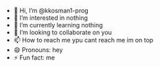 - 👋 Hi, I’m @kkosman1-prog
- 👀 I’m interested in nothing
- 🌱 I’m currently learning nothing
- 💞️ I’m looking to collaborate on you
- 📫 How to reach me ypu cant reach me im on top
- 😄 Pronouns: hey
- ⚡ Fun fact: me

<!---
kkosman1-prog/kkosman1-prog is a ✨ special ✨ repository because its `README.md` (this file) appears on your GitHub profile.
You can click the Preview link to take a look at your changes.
--->
